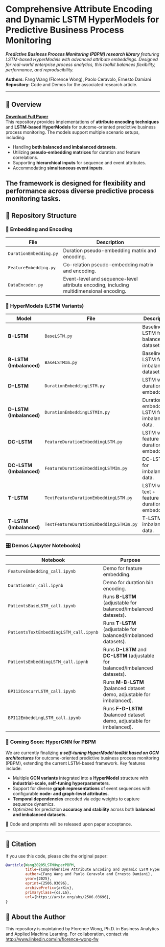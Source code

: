 # Comprehensive Attribute Encoding and Dynamic LSTM HyperModels for Predictive Business Process Monitoring

***Predictive Business Process Monitoring (PBPM) research library** featuring LSTM-based HyperModels with advanced attribute embeddings. Designed for real-world enterprise process analytics, this toolkit balances flexibility, performance, and reproducibility.*

**Authors**: Fang Wang (Florence Wong), Paolo Ceravolo, Ernesto Damiani  
**Repository**: Code and Demos for the associated research article.

---

## 📖 Overview  
**[Download Full Paper](https://arxiv.org/abs/2506.03696)**  
This repository provides implementations of **attribute encoding techniques** and **LSTM-based HyperModels** for outcome-oriented predictive business process monitoring. The models support multiple scenario setups, including:  

- Handling **both balanced and imbalanced datasets**.  
- Utilizing **pseudo-embedding matrices** for duration and feature correlations.  
- Supporting **hierarchical inputs** for sequence and event attributes.  
- Accommodating **simultaneous event inputs**.  

The framework is designed for flexibility and performance across diverse predictive process monitoring tasks.
---

## 🧩 Repository Structure  

### 🔧 **Embedding and Encoding**  
| File | Description |
|------|-------------|
| `DurationEmbedding.py` | Duration pseudo-embedding matrix and encoding. |
| `FeatureEmbedding.py` | Co-relation pseudo-embedding matrix and encoding. |
| `DataEncoder.py` | Event-level and sequence-level attribute encoding, including multidimensional encoding. |

### 🤖 **HyperModels (LSTM Variants)**  
| Model | File | Description |
|-------|------|-------------|
| **B-LSTM** | `BaseLSTM.py` | Baseline LSTM for balanced datasets. |
| **B-LSTM (Imbalanced)** | `BaseLSTMIm.py` | Baseline LSTM for imbalanced datasets. |
| **D-LSTM** | `DurationEmbeddingLSTM.py` | LSTM with duration embeddings. |
| **D-LSTM (Imbalanced)** | `DurationEmbeddingLSTMIm.py` | Duration-embedded LSTM for imbalanced data. |
| **DC-LSTM** | `FeatureDurationEmbeddingLSTM.py` | LSTM with feature + duration embeddings. |
| **DC-LSTM (Imbalanced)** | `FeatureDurationEmbeddingLSTMIm.py` | DC-LSTM for imbalanced data. |
| **T-LSTM** | `TextFeatureDurationEmbeddingLSTM.py` | LSTM with text + feature + duration embeddings. |
| **T-LSTM (Imbalanced)** | `TextFeatureDurationEmbeddingLSTMIm.py` | T-LSTM for imbalanced data. |

### 🎛️ **Demos (Jupyter Notebooks)**  
| Notebook | Purpose |
|----------|---------|
| `FeatureEmbedding_call.ipynb` | Demo for feature embedding. |
| `DurationBin_call.ipynb` | Demo for duration bin encoding. |
| `PatientsBaseLSTM_call.ipynb` | Runs **B-LSTM** (adjustable for balanced/imbalanced datasets). |
| `PatientsTextEmbeddingLSTM_call.ipynb` | Runs **T-LSTM** (adjustable for balanced/imbalanced datasets). |
| `PatientsEmbeddingLSTM_call.ipynb` | Runs **D-LSTM** and **DC-LSTM** (adjustable for balanced/imbalanced datasets). |
| `BPI12ConcurrLSTM_call.ipynb` | Runs **M-B-LSTM** (balanced dataset demo, adjustable for imbalanced). |
| `BPI12EmbeddingLSTM_call.ipynb` | Runs **F-D-LSTM** (balanced dataset demo, adjustable for imbalanced). |

### 🧠 **Coming Soon: HyperGNN for PBPM**

We are currently finalizing ***a self-tuning HyperModel toolkit based on GCN architectures*** for outcome-oriented predictive business process monitoring (PBPM), extending the current LSTM-based framework.
Key features include:
- Multiple **GCN variants** integrated into a **HyperModel** structure with **industrial-scale, self-tuning hyperparameters**.
- Support for diverse **graph representations** of event sequences with configurable **node- and graph-level attributes**.
- **Temporal dependencies** encoded via edge weights to capture sequence dynamics.
- Optimized for prediction **accuracy and stability** across both **balanced and imbalanced datasets**.
  
 📌 Code and preprints will be released upon paper acceptance.
 
---

## 📜 Citation  
If you use this code, please cite the original paper:  

```bibtex
@article{Wang20205LSTMHyperPBPM,
         title={Comprehensive Attribute Encoding and Dynamic LSTM HyperModels for Outcome Oriented Predictive Business Process Monitoring}, 
         author={Fang Wang and Paolo Ceravolo and Ernesto Damiani},
         year={2025},
         eprint={2506.03696},
         archivePrefix={arXiv},
         primaryClass={cs.LG},
         url={https://arxiv.org/abs/2506.03696}, 
}
```

## 🔗 **About the Author**
This repository is maintained by Florence Wong, Ph.D. in Business Analytics and Applied Machine Learning.
For collaboration, contact via http://www.linkedin.com/in/florence-wong-fw
